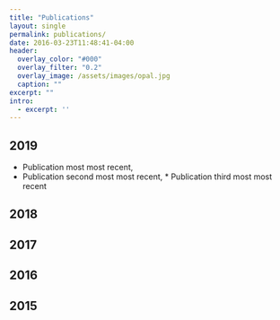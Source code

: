 ```yaml
---
title: "Publications"
layout: single
permalink: publications/
date: 2016-03-23T11:48:41-04:00
header:
  overlay_color: "#000"
  overlay_filter: "0.2"
  overlay_image: /assets/images/opal.jpg
  caption: ""
excerpt: ""
intro: 
  - excerpt: ''
---
```


## 2019
   * Publication most most recent, 
   * Publication second most most recent, 
    * Publication third most most recent

## 2018

   
## 2017


## 2016

## 2015




